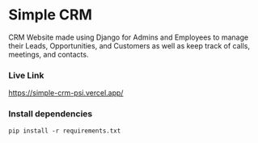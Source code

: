 # Simple CRM
CRM Website made using Django for Admins and Employees to manage their Leads, Opportunities, and Customers as well as keep track of calls, meetings, and contacts.

### Live Link
https://simple-crm-psi.vercel.app/

### Install dependencies
```
pip install -r requirements.txt
```

